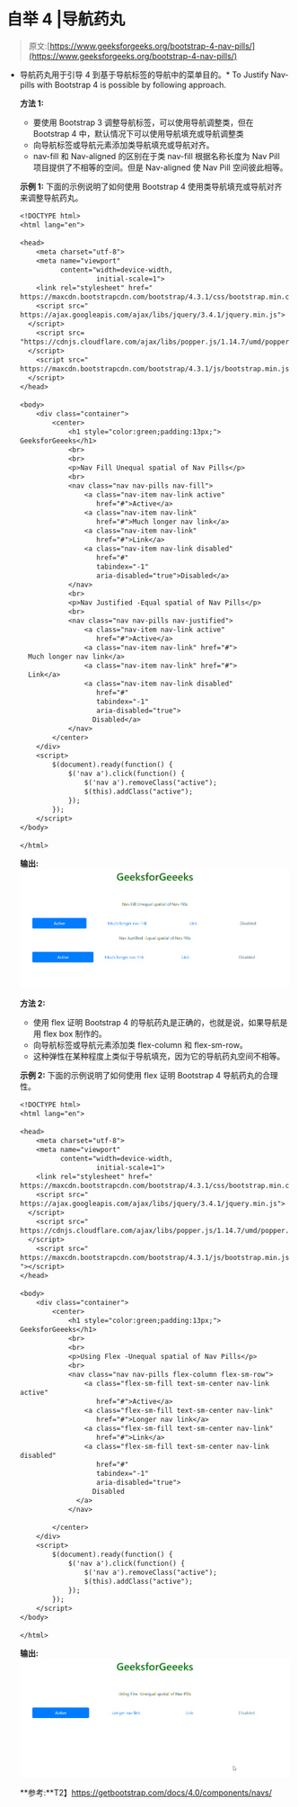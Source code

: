 # 自举 4 |导航药丸

> 原文:[https://www.geeksforgeeks.org/bootstrap-4-nav-pills/](https://www.geeksforgeeks.org/bootstrap-4-nav-pills/)

*   导航药丸用于引导 4 到基于导航标签的导航中的菜单目的。*   To Justify Nav-pills with Bootstrap 4 is possible by following approach.

    **方法 1:**

    *   要使用 Bootstrap 3 调整导航标签，可以使用导航调整类，但在 Bootstrap 4 中，默认情况下可以使用导航填充或导航调整类
    *   向导航标签或导航元素添加类导航填充或导航对齐。
    *   nav-fill 和 Nav-aligned 的区别在于类 nav-fill 根据名称长度为 Nav Pill 项目提供了不相等的空间。但是 Nav-aligned 使 Nav Pill 空间彼此相等。

    **示例 1:**
    下面的示例说明了如何使用 Bootstrap 4 使用类导航填充或导航对齐来调整导航药丸。

    ```
    <!DOCTYPE html>
    <html lang="en">

    <head>
        <meta charset="utf-8">
        <meta name="viewport" 
              content="width=device-width, 
                       initial-scale=1">
        <link rel="stylesheet" href="
    https://maxcdn.bootstrapcdn.com/bootstrap/4.3.1/css/bootstrap.min.css">
        <script src="
    https://ajax.googleapis.com/ajax/libs/jquery/3.4.1/jquery.min.js">
      </script>
        <script src=
    "https://cdnjs.cloudflare.com/ajax/libs/popper.js/1.14.7/umd/popper.min.js">
      </script>
        <script src="
    https://maxcdn.bootstrapcdn.com/bootstrap/4.3.1/js/bootstrap.min.js">
      </script>
    </head>

    <body>
        <div class="container">
            <center>
                <h1 style="color:green;padding:13px;">
    GeeksforGeeeks</h1>
                <br>
                <br>
                <p>Nav Fill Unequal spatial of Nav Pills</p>
                <br>
                <nav class="nav nav-pills nav-fill">
                    <a class="nav-item nav-link active"
                       href="#">Active</a>
                    <a class="nav-item nav-link"
                       href="#">Much longer nav link</a>
                    <a class="nav-item nav-link" 
                       href="#">Link</a>
                    <a class="nav-item nav-link disabled" 
                       href="#" 
                       tabindex="-1" 
                       aria-disabled="true">Disabled</a>
                </nav>
                <br>
                <p>Nav Justified -Equal spatial of Nav Pills</p>
                <br>
                <nav class="nav nav-pills nav-justified">
                    <a class="nav-item nav-link active"
                       href="#">Active</a>
                    <a class="nav-item nav-link" href="#">
      Much longer nav link</a>
                    <a class="nav-item nav-link" href="#">
      Link</a>
                    <a class="nav-item nav-link disabled" 
                       href="#" 
                       tabindex="-1" 
                       aria-disabled="true">
                      Disabled</a>
                </nav>
            </center>
        </div>
        <script>
            $(document).ready(function() {
                $('nav a').click(function() {
                    $('nav a').removeClass("active");
                    $(this).addClass("active");
                });
            });
        </script>
    </body>

    </html>
    ```

    **输出:**
    ![](img/ae9eb1f37ffd8ca0ef3bf6f4c6c28562.png)

    **方法 2:**

    *   使用 flex 证明 Bootstrap 4 的导航药丸是正确的，也就是说，如果导航是用 flex box 制作的。
    *   向导航标签或导航元素添加类 flex-column 和 flex-sm-row。
    *   这种弹性在某种程度上类似于导航填充，因为它的导航药丸空间不相等。

    **示例 2:**
    下面的示例说明了如何使用 flex 证明 Bootstrap 4 导航药丸的合理性。

    ```
    <!DOCTYPE html>
    <html lang="en">

    <head>
        <meta charset="utf-8">
        <meta name="viewport" 
              content="width=device-width,
                       initial-scale=1">
        <link rel="stylesheet" href="
    https://maxcdn.bootstrapcdn.com/bootstrap/4.3.1/css/bootstrap.min.css">
        <script src="
    https://ajax.googleapis.com/ajax/libs/jquery/3.4.1/jquery.min.js">
      </script>
        <script src="
    https://cdnjs.cloudflare.com/ajax/libs/popper.js/1.14.7/umd/popper.min.js">
      </script>
        <script src="
    https://maxcdn.bootstrapcdn.com/bootstrap/4.3.1/js/bootstrap.min.js
    "></script>
    </head>

    <body>
        <div class="container">
            <center>
                <h1 style="color:green;padding:13px;">
    GeeksforGeeeks</h1>
                <br>
                <br>
                <p>Using Flex -Unequal spatial of Nav Pills</p>
                <br>
                <nav class="nav nav-pills flex-column flex-sm-row">
                    <a class="flex-sm-fill text-sm-center nav-link active"
                       href="#">Active</a>
                    <a class="flex-sm-fill text-sm-center nav-link" 
                       href="#">Longer nav link</a>
                    <a class="flex-sm-fill text-sm-center nav-link" 
                       href="#">Link</a>
                    <a class="flex-sm-fill text-sm-center nav-link disabled"
                       href="#" 
                       tabindex="-1"
                       aria-disabled="true">
                      Disabled
                  </a>
                </nav>

            </center>
        </div>
        <script>
            $(document).ready(function() {
                $('nav a').click(function() {
                    $('nav a').removeClass("active");
                    $(this).addClass("active");
                });
            });
        </script>
    </body>

    </html>
    ```

    **输出:**
    ![](img/54eb1b9e4d957376edc80e8197b1fcfe.png)

    **参考:**T2】https://getbootstrap.com/docs/4.0/components/navs/